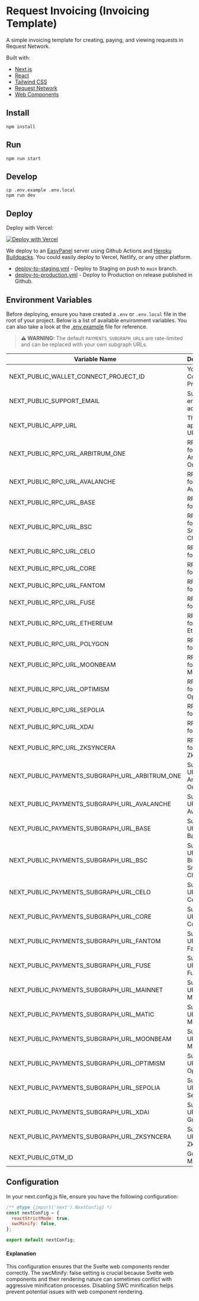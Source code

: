 <!-- @format -->

# Request Invoicing (Invoicing Template)

A simple invoicing template for creating, paying, and viewing requests in Request Network.

Built with:

- [Next.js](https://nextjs.org/)
- [React](https://reactjs.org/)
- [Tailwind CSS](https://tailwindcss.com/)
- [Request Network](https://request.network/)
- [Web Components](https://developer.mozilla.org/en-US/docs/Web/Web_Components)

## Install

```
npm install
```

## Run

```
npm run start
```

## Develop

```
cp .env.example .env.local
npm run dev
```

## Deploy

Deploy with Vercel:

[![Deploy with Vercel](https://vercel.com/button)](https://vercel.com/new/clone?repository-url=https%3A%2F%2Fgithub.com%2FRequestNetwork%2Finvoicing-template&env=NEXT_PUBLIC_WALLET_CONNECT_PROJECT_ID,NEXT_PUBLIC_SUPPORT_EMAIL,NEXT_PUBLIC_APP_URL&envDescription=Before%20deploying%2C%20ensure%20you%20have%20created%20a%20.env%20or%20.env.local%20file%20in%20the%20root%20of%20your%20project.%20Below%20is%20a%20list%20of%20available%20environment%20variables.%20You%20can%20also%20take%20a%20look%20at%20the%20.env.example%20file%20for%20reference.&envLink=https%3A%2F%2Fgithub.com%2FRequestNetwork%2Finvoicing-template%3Ftab%3Dreadme-ov-file%23environment-variables&project-name=invoicing-template&repository-name=invoicing-template&demo-title=Request%20Invoicing&demo-description=Request%20Invoicing&demo-url=https%3A%2F%2Finvoicing.request.network%2F&demo-image=https%3A%2F%2Finvoicing.request.network%2Fassets%2Flogo.svg)

We deploy to an [EasyPanel](https://easypanel.io/) server using Github Actions and [Heroku Buildpacks](https://devcenter.heroku.com/articles/buildpacks). You could easily deploy to Vercel, Netlify, or any other platform.

- [deploy-to-staging.yml](/.github/workflows/deploy-to-staging.yml) - Deploy to Staging on push to `main` branch.
- [deploy-to-production.yml](/.github/workflows/deploy-to-production.yml) - Deploy to Production on release published in Github.

## Environment Variables

Before deploying, ensure you have created a `.env` or `.env.local` file in the root of your project. Below is a list of available environment variables. You can also take a look at the [.env.example](./.env.example) file for reference.

> **:warning: WARNING:** The default `PAYMENTS_SUBGRAPH_URL`s are rate-limited and can be replaced with your own subgraph URLs.

| Variable Name                                  | Description                          | Required |
| ---------------------------------------------- | ------------------------------------ | -------- |
| NEXT_PUBLIC_WALLET_CONNECT_PROJECT_ID          | Your Wallet Connect Project ID       | ✅       |
| NEXT_PUBLIC_SUPPORT_EMAIL                      | Support email address                | ✅       |
| NEXT_PUBLIC_APP_URL                            | The application URL                  | ✅       |
| NEXT_PUBLIC_RPC_URL_ARBITRUM_ONE               | RPC URL for Arbitrum One             | ❌       |
| NEXT_PUBLIC_RPC_URL_AVALANCHE                  | RPC URL for Avalanche                | ❌       |
| NEXT_PUBLIC_RPC_URL_BASE                       | RPC URL for Base                     | ❌       |
| NEXT_PUBLIC_RPC_URL_BSC                        | RPC URL for Binance Smart Chain      | ❌       |
| NEXT_PUBLIC_RPC_URL_CELO                       | RPC URL for Celo                     | ❌       |
| NEXT_PUBLIC_RPC_URL_CORE                       | RPC URL for Core                     | ❌       |
| NEXT_PUBLIC_RPC_URL_FANTOM                     | RPC URL for Fantom                   | ❌       |
| NEXT_PUBLIC_RPC_URL_FUSE                       | RPC URL for Fuse                     | ❌       |
| NEXT_PUBLIC_RPC_URL_ETHEREUM                   | RPC URL for Ethereum                 | ❌       |
| NEXT_PUBLIC_RPC_URL_POLYGON                    | RPC URL for Polygon                  | ❌       |
| NEXT_PUBLIC_RPC_URL_MOONBEAM                   | RPC URL for Moonbeam                 | ❌       |
| NEXT_PUBLIC_RPC_URL_OPTIMISM                   | RPC URL for Optimism                 | ❌       |
| NEXT_PUBLIC_RPC_URL_SEPOLIA                    | RPC URL for Sepolia                  | ❌       |
| NEXT_PUBLIC_RPC_URL_XDAI                       | RPC URL for Gnosis                   | ❌       |
| NEXT_PUBLIC_RPC_URL_ZKSYNCERA                  | RPC URL for ZkSyncEra                | ❌       |
| NEXT_PUBLIC_PAYMENTS_SUBGRAPH_URL_ARBITRUM_ONE | Subgraph URL for Arbitrum One        | ❌       |
| NEXT_PUBLIC_PAYMENTS_SUBGRAPH_URL_AVALANCHE    | Subgraph URL for Avalanche           | ❌       |
| NEXT_PUBLIC_PAYMENTS_SUBGRAPH_URL_BASE         | Subgraph URL for Base                | ❌       |
| NEXT_PUBLIC_PAYMENTS_SUBGRAPH_URL_BSC          | Subgraph URL for Binance Smart Chain | ❌       |
| NEXT_PUBLIC_PAYMENTS_SUBGRAPH_URL_CELO         | Subgraph URL for Celo                | ❌       |
| NEXT_PUBLIC_PAYMENTS_SUBGRAPH_URL_CORE         | Subgraph URL for Core                | ❌       |
| NEXT_PUBLIC_PAYMENTS_SUBGRAPH_URL_FANTOM       | Subgraph URL for Fantom              | ❌       |
| NEXT_PUBLIC_PAYMENTS_SUBGRAPH_URL_FUSE         | Subgraph URL for Fuse                | ❌       |
| NEXT_PUBLIC_PAYMENTS_SUBGRAPH_URL_MAINNET      | Subgraph URL for Mainnet             | ❌       |
| NEXT_PUBLIC_PAYMENTS_SUBGRAPH_URL_MATIC        | Subgraph URL for Matic               | ❌       |
| NEXT_PUBLIC_PAYMENTS_SUBGRAPH_URL_MOONBEAM     | Subgraph URL for Moonbeam            | ❌       |
| NEXT_PUBLIC_PAYMENTS_SUBGRAPH_URL_OPTIMISM     | Subgraph URL for Optimism            | ❌       |
| NEXT_PUBLIC_PAYMENTS_SUBGRAPH_URL_SEPOLIA      | Subgraph URL for Sepolia             | ❌       |
| NEXT_PUBLIC_PAYMENTS_SUBGRAPH_URL_XDAI         | Subgraph URL for Gnosis              | ❌       |
| NEXT_PUBLIC_PAYMENTS_SUBGRAPH_URL_ZKSYNCERA    | Subgraph URL for ZkSyncEra           | ❌       |
| NEXT_PUBLIC_GTM_ID                             | Google Tag Manager ID                | ❌       |

## Configuration

In your next.config.js file, ensure you have the following configuration:

```javascript
/** @type {import('next').NextConfig} */
const nextConfig = {
  reactStrictMode: true,
  swcMinify: false,
};

export default nextConfig;
```

#### Explanation

This configuration ensures that the Svelte web components render correctly. The swcMinify: false setting is crucial because Svelte web components and their rendering nature can sometimes conflict with aggressive minification processes. Disabling SWC minification helps prevent potential issues with web component rendering.
